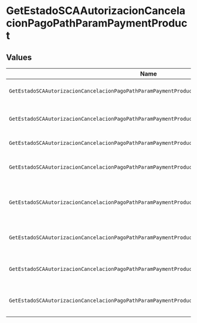 # GetEstadoSCAAutorizacionCancelacionPagoPathParamPaymentProduct


## Values

| Name                                                                                            | Value                                                                                           |
| ----------------------------------------------------------------------------------------------- | ----------------------------------------------------------------------------------------------- |
| `GetEstadoSCAAutorizacionCancelacionPagoPathParamPaymentProductSepaCreditTransfers`             | sepa-credit-transfers                                                                           |
| `GetEstadoSCAAutorizacionCancelacionPagoPathParamPaymentProductInstantSepaCreditTransfers`      | instant-sepa-credit-transfers                                                                   |
| `GetEstadoSCAAutorizacionCancelacionPagoPathParamPaymentProductTarget2Payments`                 | target-2-payments                                                                               |
| `GetEstadoSCAAutorizacionCancelacionPagoPathParamPaymentProductCrossBorderCreditTransfers`      | cross-border-credit-transfers                                                                   |
| `GetEstadoSCAAutorizacionCancelacionPagoPathParamPaymentProductDomesticCrossCurrencyPaymentsUk` | domestic-cross-currency-payments-uk                                                             |
| `GetEstadoSCAAutorizacionCancelacionPagoPathParamPaymentProductDomesticChapsPaymentsUk`         | domestic-chaps-payments-uk                                                                      |
| `GetEstadoSCAAutorizacionCancelacionPagoPathParamPaymentProductDomesticFasterPaymentsUk`        | domestic-faster-payments-uk                                                                     |
| `GetEstadoSCAAutorizacionCancelacionPagoPathParamPaymentProductDomesticBacsPaymentsUk`          | domestic-bacs-payments-uk                                                                       |